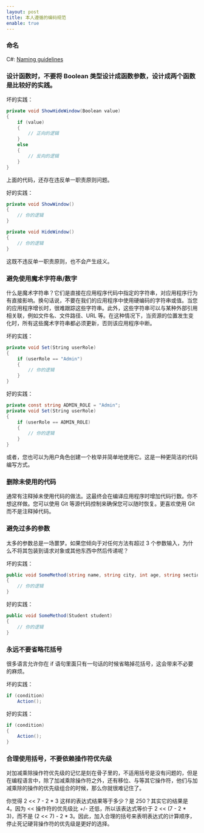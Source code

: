 ```yaml
---
layout: post
title: 本人遵循的编码规范
enable: true
---
```


### 命名

C#: [Naming guidelines](https://learn.microsoft.com/en-us/dotnet/standard/design-guidelines/naming-guidelines)

### 设计函数时，不要将 Boolean 类型设计成函数参数，设计成两个函数是比较好的实践。

坏的实践：

```c#
private void ShowHideWindow(Boolean value)
{
    if (value)
    {
        // 正向的逻辑
    }
    else
    {
        // 反向的逻辑
    }
}
```

上面的代码，还存在违反单一职责原则问题。

好的实践：

```c#
private void ShowWindow()
{
    // 你的逻辑
}

private void HideWindow()
{
    // 你的逻辑
}
```

这既不违反单一职责原则，也不会产生歧义。

### 避免使用魔术字符串/数字

什么是魔术字符串？它们是直接在应用程序代码中指定的字符串，对应用程序行为有直接影响。换句话说，不要在我们的应用程序中使用硬编码的字符串或值。当您的应用程序增长时，很难跟踪这些字符串。此外，这些字符串可以与某种外部引用相关联，例如文件名、文件路径、URL 等。在这种情况下，当资源的位置发生变化时，所有这些魔术字符串都必须更新，否则该应用程序中断。

坏的实践：

```c#
private void Set(String userRole)
{
    if (userRole == "Admin")
    {
        // 你的逻辑
    }
}
```

好的实践：

```c#
private const string ADMIN_ROLE = "Admin";
private void Set(String userRole)
{
    if (userRole == ADMIN_ROLE)
    {
        // 你的逻辑
    }
}
```

或者，您也可以为用户角色创建一个枚举并简单地使用它。这是一种更简洁的代码编写方式。

### 删除未使用的代码

通常有注释掉未使用代码的做法。这最终会在编译应用程序时增加代码行数。你不想这样做。您可以使用 Git 等源代码控制来确保您可以随时恢复。更喜欢使用 Git 而不是注释掉代码。

### 避免过多的参数

太多的参数总是一场噩梦。如果您倾向于对任何方法有超过 3 个参数输入，为什么不将其包装到请求对象或其他东西中然后传递呢？

坏的实践：

```c#
public void SomeMethod(string name, string city, int age, string section)
{
    // 你的逻辑
}
```

好的实践：

```c#
public void SomeMethod(Student student)
{
    // 你的逻辑
}
```

### 永远不要省略花括号

很多语言允许你在 if 语句里面只有一句话的时候省略掉花括号，这会带来不必要的麻烦。

坏的实践：

```c#
if (condition)
    Action();
```

好的实践：

```c#
if (condition)
{
    Action();
}
```

### 合理使用括号，不要依赖操作符优先级

对加减乘除操作符优先级的记忆是刻在骨子里的，不适用括号是没有问题的，但是在编程语言中，除了加减乘除操作符之外，还有移位、与等其它操作符，他们与加减乘除的操作的优先级组合的时候，那么你就很难记住了。

你觉得 2 &lt;&lt; 7 - 2 * 3 这样的表达式结果等于多少？是 250？其实它的结果是 4。因为 &lt;&lt; 操作符的优先级比 +/- 还低，所以该表达式等价于 2 &lt;&lt; (7 - 2 * 3)，而不是 (2 &lt;&lt; 7) - 2 * 3。因此，加入合理的括号来表明表达式的计算顺序，停止死记硬背操作符的优先级是更好的选择。